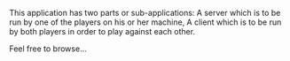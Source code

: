 This application has two parts or sub-applications: 
A server which is to be run by one of the players on his or her machine,
A client which is to be run by both players in order to play against each other.

Feel free to browse...
